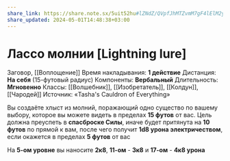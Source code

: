 ```yaml
---
share_link: https://share.note.sx/5uit52hu#lZNdZ/QVpfJhMTZvmM7gF4lElM2y+5docp4DnHVVH1U
share_updated: 2024-05-01T14:48:38+03:00
---
```

# Лассо молнии [Lightning lure]
Заговор, [[Воплощение]]
Время накладывания: **1 действие**
Дистанция: **На себя** (15-футовый радиус)
Компоненты: **Вербальный**
Длительность: **Мгновенно**
Классы: [[Волшебник]], [[Изобретатель]], [[Колдун]], [[Чародей]]
Источник: «Tasha's Cauldron of Everything»

Вы создаёте хлыст из молний, поражающий одно существо по вашему выбору, которое вы можете видеть в пределах **15 футов** от вас. Цель должна преуспеть в **спасброске Силы**, иначе будет притянута на **10 футов** по прямой к вам, после чего получит **1d8 урона электричеством**, если окажется в пределах **5 футов** от вас

На **5-ом уровне** вы наносите **2к8**, **11-ом** - **3к8** и **17-ом** - **4к8 урона**